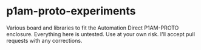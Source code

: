 # p1am-proto-experiments
Various board and libraries to fit the Automation Direct P1AM-PROTO enclosure.
Everything here is untested. Use at your own risk. I'll accept pull requests with any corrections.
